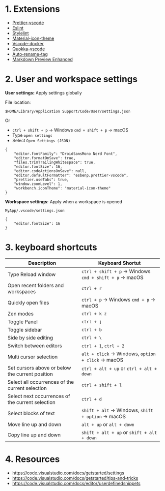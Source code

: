 # 1. Extensions

- [Prettier-vscode](https://marketplace.visualstudio.com/items?itemName=esbenp.prettier-vscode)
- [Eslint](https://marketplace.visualstudio.com/items?itemName=dbaeumer.vscode-eslint)
- [Stylelint](https://marketplace.visualstudio.com/items?itemName=stylelint.vscode-stylelint)
- [Material-icon-theme](https://marketplace.visualstudio.com/items?itemName=PKief.material-icon-theme)
- [Vscode-docker](https://marketplace.visualstudio.com/items?itemName=ms-azuretools.vscode-docker)
- [Quokka-vscode](https://marketplace.visualstudio.com/items?itemName=WallabyJs.quokka-vscode)
- [Auto-rename-tag](https://marketplace.visualstudio.com/items?itemName=formulahendry.auto-rename-tag)
- [Markdown Preview Enhanced](https://marketplace.visualstudio.com/items?itemName=shd101wyy.markdown-preview-enhanced)

# 2. User and workspace settings

<b>User settings:</b> Apply settings globally

File location:

`$HOME/Library/Application Support/Code/User/settings.json`

Or 
- `ctrl + shift + p` -> Windows `cmd + shift + p` -> macOS
- Type `open settings`
- Select `Open Settings (JSON)`

```
{
	"editor.fontFamily": "DroidSansMono Nerd Font",
	"editor.formatOnSave": true,
	"files.trimTrailingWhitespace": true,
	"editor.fontSize": 16,
	"editor.codeActionsOnSave": null,
	"editor.defaultFormatter": "esbenp.prettier-vscode",
	"prettier.useTabs": true,
	"window.zoomLevel": 1,
	"workbench.iconTheme": "material-icon-theme"
}
```

<b>Workspace settings:</b> Apply when a workspace is opened

`MyApp/.vscode/settings.json`

```
{
	"editor.fontSize": 16
}
```

# 3. keyboard shortcuts

|Description | Keyboard Shortut |
| -----------|------------------|
| Type Reload window                              | `ctrl + shift + p` -> Windows `cmd + shift + p` -> macOS    |
| Open recent folders and workspaces              | `ctrl + r`                                                  |
| Quickly open files                              | `ctrl + p` -> Windows  `cmd + p` -> macOS                   |
| Zen modes                                       | `ctrl + k z`                                                |
| Toggle Panel                                    | `ctrl + j`                                                  |
| Toggle sidebar                                  | `ctrl + b`                                                  |
| Side by side editing                            | `ctrl + \`                                                  |
| Switch between editors                          | `ctrl + 1`, `ctrl + 2`                                      |
| Multi cursor selection                          | `alt + click` -> Windows, `option + click` -> macOS         |
| Set cursors above or below the current position | `ctrl + alt + up` or `ctrl + alt + down`                    |
| Select all occurrences of the current selection | `ctrl + shift + l`                                          |
| Select next occurrences of the current selection| `ctrl + d`                                                  |
| Select blocks of text                           | `shift + alt` -> Windows, `shift + option` -> macOS         |
| Move line up and down                           | `alt + up` or `alt + down`                                  |
| Copy line up and down                           | `shift + alt + up` or `shift + alt + down`                  |

# 4. Resources
- https://code.visualstudio.com/docs/getstarted/settings
- https://code.visualstudio.com/docs/getstarted/tips-and-tricks
- https://code.visualstudio.com/docs/editor/userdefinedsnippets
